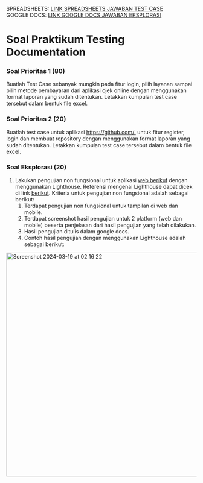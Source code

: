 SPREADSHEETS: <a href="https://docs.google.com/spreadsheets/d/1E-nnDDFkFqLRhp38Gb1j-iUbjxau4fuMHJNDFgH7kLA/edit?usp=sharing" target="_blank">LINK SPREADSHEETS JAWABAN TEST CASE</a>
<br>
GOOGLE DOCS: <a href="https://docs.google.com/document/d/1XKzsnnc-NhTGO6H17yCXskNWIJ3Y4zmBYE5zWbL1hV4/edit?usp=sharing" target="_blank">LINK GOOGLE DOCS JAWABAN EKSPLORASI</a>
<br>
<h1>Soal Praktikum Testing Documentation</h1>

### Soal Prioritas 1 (80)

Buatlah Test Case sebanyak mungkin pada fitur login, pilih layanan sampai pilih metode pembayaran dari [](https://www.sepulsa.com/)aplikasi ojek online dengan menggunakan format laporan yang sudah ditentukan. Letakkan kumpulan test case tersebut dalam bentuk file excel.

### Soal Prioritas 2 (20)

Buatlah test case untuk aplikasi [](https://www.sepulsa.com/)https://github.com/  untuk fitur register, login dan membuat repository dengan menggunakan format laporan yang sudah ditentukan. Letakkan kumpulan test case tersebut dalam bentuk file excel.

### Soal Eksplorasi (20)

1. Lakukan pengujian non fungsional untuk aplikasi [](https://www.sepulsa.com/)[web berikut](https://petstore.octoperf.com/actions/Catalog.action) dengan menggunakan Lighthouse. Referensi mengenai Lighthouse dapat dicek di link [berikut](https://developer.chrome.com/docs/lighthouse/overview/). Kriteria untuk pengujian non fungsional adalah sebagai berikut:
    1. Terdapat pengujian non fungsional untuk tampilan di web dan mobile.
    2. Terdapat screenshot hasil pengujian untuk 2 platform (web dan mobile) beserta penjelasan dari hasil pengujian yang telah dilakukan.
    3. Hasil pengujian ditulis dalam google docs.
    4. Contoh hasil pengujian dengan menggunakan Lighthouse adalah sebagai berikut:
<img width="594" alt="Screenshot 2024-03-19 at 02 16 22" src="https://github.com/AhmadIkhsanMaulana/praktikum-testing-documentation/assets/65138368/35608f2e-8a44-4ba3-afe2-41127d7ece31">

